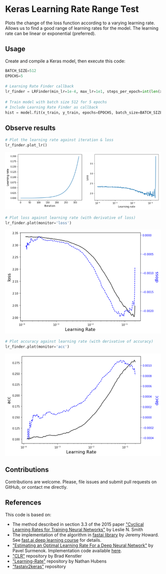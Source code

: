 # Keras Learning Rate Range Test
Plots the change of the loss function according to a varying learning rate. Allows us to find a good range of learning rates for the model. The learning rate can be linear or exponential (preferred).

## Usage
Create and compile a Keras model, then execute this code:

```python
BATCH_SIZE=512
EPOCHS=5

# Learning Rate Finder callback
lr_finder = LRFinder(min_lr=1e-4, max_lr=1e1, steps_per_epoch=int(len(x_train)/BATCH_SIZE), epochs=EPOCHS)

# Train model with batch size 512 for 5 epochs
# Include Learning Rate Finder as callback
hist = model.fit(x_train, y_train, epochs=EPOCHS, batch_size=BATCH_SIZE, callbacks=[lr_finder])
```

## Observe results
```python
# Plot the learning rate against iteration & loss
lr_finder.plot_lr()
```
![Learning Rate](/img/learning_rate_loss_iteration.png)

```python
# Plot loss against learning rate (with derivative of loss)
lr_finder.plot(monitor='loss')
```
![Loss](/img/loss_vs_learning_rate.png)

```python
# Plot accuracy against learning rate (with derivative of accuracy)
lr_finder.plot(monitor='acc')
```
![Accuracy](/img/accuracy_vs_learning_rate.png)


## Contributions
Contributions are welcome. Please, file issues and submit pull requests on GitHub, or contact me directly.

## References
This code is based on:
- The method described in section 3.3 of the 2015 paper ["Cyclical Learning Rates for Training Neural Networks"](https://arxiv.org/abs/1506.01186) by Leslie N. Smith
- The implementation of the algorithm in [fastai library](https://github.com/fastai/fastai) by Jeremy Howard. See [fast.ai deep learning course](http://course.fast.ai/) for details.
- ["Estimating an Optimal Learning Rate For a Deep Neural Network"](https://towardsdatascience.com/estimating-optimal-learning-rate-for-a-deep-neural-network-ce32f2556ce0) by Pavel Surmenok. Implementation code available [here](https://github.com/surmenok/keras_lr_finder).
- ["CLR"](https://github.com/bckenstler/CLR) repository by Brad Kenstler
- ["Learning-Rate"](https://github.com/nathanhubens/Learning-Rate) repository by Nathan Hubens
- ["fastaiv2keras"](https://github.com/metachi/fastaiv2keras) repository
